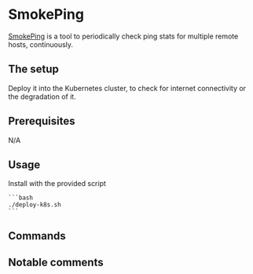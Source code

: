 # SmokePing

[SmokePing](https://oss.oetiker.ch/smokeping/) is a tool to periodically check ping stats for multiple remote hosts, continuously.

## The setup

Deploy it into the Kubernetes cluster, to check for internet connectivity or the degradation of it.

## Prerequisites

N/A

## Usage

Install with the provided script

    ```bash
    ./deploy-k8s.sh
    ```

## Commands

## Notable comments
